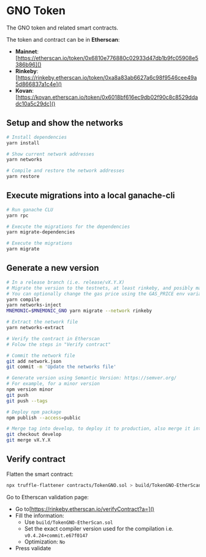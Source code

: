 # GNO Token
The GNO token and related smart contracts.

The token and contract can be in **Etherscan**:

* **Mainnet**: [https://etherscan.io/token/0x6810e776880c02933d47db1b9fc05908e5386b96]()
* **Rinkeby**: [https://rinkeby.etherscan.io/token/0xa8a83ab6627a6c98f9546cee49a5d866837a1c4e]()
* **Kovan**: [https://kovan.etherscan.io/token/0x6018bf616ec9db02f90c8c8529ddadc10a5c29dc]()

## Setup and show the networks
```bash
# Install dependencies
yarn install

# Show current network addresses
yarn networks

# Compile and restore the network addresses
yarn restore
```

## Execute migrations into a local ganache-cli
```bash
# Run ganache CLU
yarn rpc

# Execute the migrations for the dependencies
yarn migrate-dependencies

# Execute the migrations
yarn migrate
```

## Generate a new version
```bash
# In a release branch (i.e. release/vX.Y.X)
# Migrate the version to the testnets, at least rinkeby, and posibly mainnet
# You can optionally change the gas price using the GAS_PRICE env variable
yarn compile
yarn networks-inject
MNEMONIC=$MNEMONIC_GNO yarn migrate --network rinkeby

# Extract the network file
yarn networks-extract

# Verify the contract in Etherscan
# Folow the steps in "Verify contract"

# Commit the network file
git add network.json
git commit -m 'Update the networks file'

# Generate version using Semantic Version: https://semver.org/
# For example, for a minor version
npm version minor
git push
git push --tags

# Deploy npm package
npm publish --access=public

# Merge tag into develop, to deploy it to production, also merge it into master
git checkout develop
git merge vX.Y.X
```

## Verify contract
Flatten the smart contract:
```bash
npx truffle-flattener contracts/TokenGNO.sol > build/TokenGNO-EtherScan.sol
```

Go to Etherscan validation page:
* Go to[https://rinkeby.etherscan.io/verifyContract?a=]()
* Fill the information:
  * Use `build/TokenGNO-EtherScan.sol`
  * Set the exact compiler version used for the compilation i.e. `v0.4.24+commit.e67f0147`
  * Optimization: `No`
* Press validate
